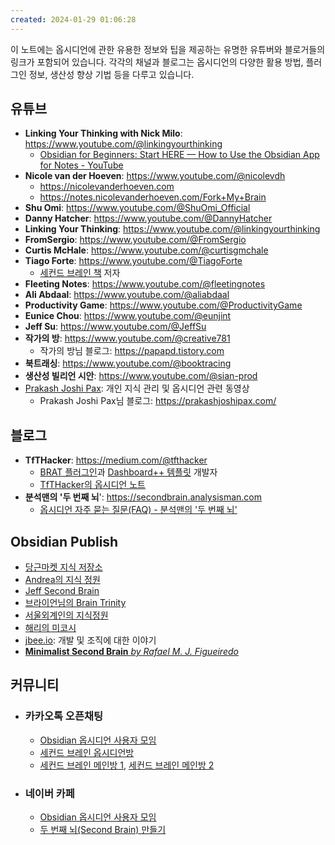 ```yaml
---
created: 2024-01-29 01:06:28
---
```

이 노트에는 옵시디언에 관한 유용한 정보와 팁을 제공하는 유명한 유튜버와 블로거들의 링크가 포함되어 있습니다.
각각의 채널과 블로그는 옵시디언의 다양한 활용 방법, 플러그인 정보, 생산성 향상 기법 등을 다루고 있습니다.

## 유튜브
- **Linking Your Thinking with Nick Milo**: https://www.youtube.com/@linkingyourthinking
	- [Obsidian for Beginners: Start HERE — How to Use the Obsidian App for Notes - YouTube](https://www.youtube.com/watch?v=QgbLb6QCK88&list=PL3NaIVgSlAVLHty1-NuvPa9V0b0UwbzBd)
- **Nicole van der Hoeven**: https://www.youtube.com/@nicolevdh
	- https://nicolevanderhoeven.com
	- https://notes.nicolevanderhoeven.com/Fork+My+Brain
- **Shu Omi**: https://www.youtube.com/@ShuOmi_Official
- **Danny Hatcher**: https://www.youtube.com/@DannyHatcher
- **Linking Your Thinking**: https://www.youtube.com/@linkingyourthinking
- **FromSergio**: https://www.youtube.com/@FromSergio
- **Curtis McHale**: https://www.youtube.com/@curtisgmchale
- **Tiago Forte**: https://www.youtube.com/@TiagoForte
	- [세컨드 브레인 책](https://m.yes24.com/Goods/Detail/117715543) 저자
- **Fleeting Notes**: https://www.youtube.com/@fleetingnotes
- **Ali Abdaal**: https://www.youtube.com/@aliabdaal
- **Productivity Game**: https://www.youtube.com/@ProductivityGame
- **Eunice Chou**: https://www.youtube.com/@eunjint
- **Jeff Su**: https://www.youtube.com/@JeffSu
- **작가의 방**: https://www.youtube.com/@creative781
	- 작가의 방님 블로그: https://papapd.tistory.com
- **북트래싱**: https://www.youtube.com/@booktracing
- **생산성 빌리언 시안**: https://www.youtube.com/@sian-prod
- [Prakash Joshi Pax](https://www.youtube.com/@beingpax): 개인 지식 관리 및 옵시디언 관련 동영상
	- Prakash Joshi Pax님 블로그: https://prakashjoshipax.com/

## 블로그
- **TfTHacker**: https://medium.com/@tfthacker
	- [BRAT 플러그인](https://github.com/TfTHacker/obsidian42-brat)과 [Dashboard++ 템플릿](https://github.com/TfTHacker/DashboardPlusPlus) 개발자
	- [TfTHacker의 옵시디언 노트](https://tfthacker.com/Welcome)
- **분석맨의 '두 번째 뇌**': https://secondbrain.analysisman.com
	- [옵시디언 자주 묻는 질문(FAQ) - 분석맨의 '두 번째 뇌'](https://secondbrain.analysisman.com/obsidian-faq)

##  Obsidian Publish
- [당근마켓 지식 저장소](https://publish.obsidian.md/karrot/README)
- [Andrea의 지식 정원](https://publish.obsidian.md/andrea9292)
- [Jeff Second Brain](https://publish.obsidian.md/jeff-second-brain/)
- [브라이언님의 Brain Trinity](https://publish.obsidian.md/braintrinity/)
- [서울외계인의 지식정원](https://publish.obsidian.md/seoulalien/)
- [해리의 미코시](https://www.harrymikoshi.com/vault/note/5d3dba80-2a20-11ed-a908-6bd771176436)
- [jbee.io](https://blog.jbee.io): 개발 및 조직에 대한 이야기
- [**Minimalist Second Brain** _by Rafael M. J. Figueiredo_](https://minimalistsecondbrain.com)

## 커뮤니티
- ### 카카오톡 오픈채팅
	- [Obsidian 옵시디언 사용자 모임](https://open.kakao.com/o/gSwzeNAd)
	- [세컨드 브레인 옵시디언방](https://open.kakao.com/o/gIDWjGfe)
	- [세컨드 브레인 메인방 1](https://open.kakao.com/o/gYxhGKMc), [세컨드 브레인 메인방 2](https://open.kakao.com/o/gmZk69Hf)
- ### 네이버 카페
	- [Obsidian 옵시디언 사용자 모임](https://cafe.naver.com/obsidianary)
	- [두 번째 뇌(Second Brain)  만들기](https://cafe.naver.com/2ndbrain)